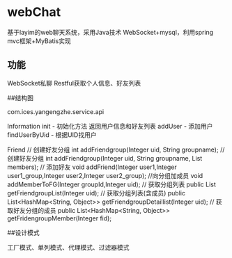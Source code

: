 # webChat
基于layim的web聊天系统，采用Java技术 WebSocket+mysql，利用spring mvc框架+MyBatis实现

## 功能
WebSocket私聊
Restful获取个人信息、好友列表

##结构图

com.ices.yangengzhe.service.api

Information
	init - 初始化方法 返回用户信息和好友列表
	addUser - 添加用户
	findUserByUid - 根据UID找用户
	
Friend
	// 创建好友分组
    int addFriendgroup(Integer uid, String groupname);
    // 创建好友分组
    int addFriendgroup(Integer uid, String groupname, List<User> members);
    // 添加好友
    void addFriend(Integer user1,Integer user1_group,Integer user2,Integer user2_group);
    //向分组加成员
    void addMemberToFG(Integer groupId,Integer uid);
    // 获取分组列表
    public List<Friendgroup> getFriendgroupList(Integer uid);
    // 获取分组列表(含成员)
    public List<HashMap<String, Object>> getFriendgroupDetaillist(Integer uid);
    // 获取好友分组的成员
    public List<HashMap<String, Object>> getFridengroupMember(Integer fid);

##设计模式

工厂模式、单列模式、代理模式、过滤器模式